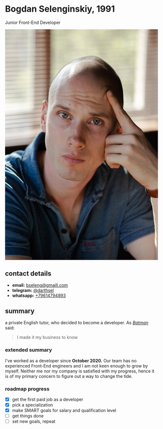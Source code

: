 # Bogdan Selenginskiy, 1991
Junior Front-End Developer


![cv portrait](/img/cv-portrait.jpg)


## contact details
* **email:** bseleng@gmaill.com
* **telegram:** [@darthsel](https://t.me/darthsel)
* **whatsapp:** [+79614794893](https://wa.me/+79614794893)
## summary
a private English tutor, who decided to become a developer.
As *[Batman][1]* said:
> I made it my business to know
 
### extended summary
I've worked as a developer since **October 2020.** Our team has no experienced Front-End engineers and I am not keen enough to grow by myself. Neither me nor my company is satisfied with my progress, hence it is of my primary concern to figure out a way to change the tide.   
       
### roadmap progress
- [x]  get the first paid job as a developer  
- [x]  pick a specialization  
- [x]  make SMART goals for salary and qualification level  
- [ ]  get things done 
- [ ]  set new goals, repeat 

[1]: https://en.wikipedia.org/wiki/Batman